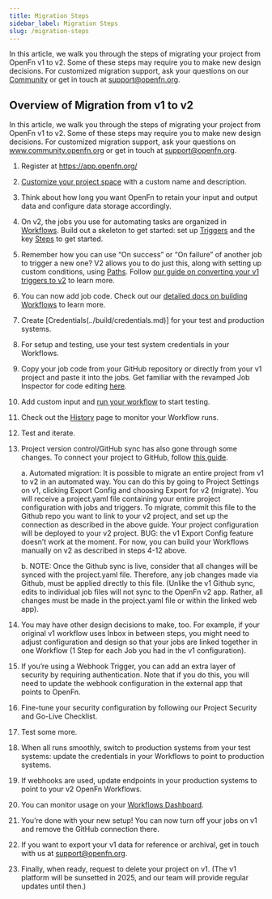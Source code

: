 ```yaml
---
title: Migration Steps
sidebar_label: Migration Steps
slug: /migration-steps
---
```


In this article, we walk you through the steps of migrating your project from
OpenFn v1 to v2. Some of these steps may require you to make new design
decisions. For customized migration support, ask your questions on our
[Community](https://.community.openfn.org) or get in touch at
support@openfn.org.

## Overview of Migration from v1 to v2

In this article, we walk you through the steps of migrating your project from
OpenFn v1 to v2. Some of these steps may require you to make new design
decisions. For customized migration support, ask your questions on
www.community.openfn.org or get in touch at [support@openfn.org](support@openfn.org).

1. Register at https://app.openfn.org/
2. [Customize your project space](../build/manage-projects/platform-mgmt.md)
   with a custom name and description.
3. Think about how long you want OpenFn to retain your input and output data and
   configure data storage accordingly.
4. On v2, the jobs you use for automating tasks are organized in
   [Workflows](../tutorials/tutorial.md). Build out a skeleton to get started:
   set up [Triggers](../build/triggers.md) and the key
   [Steps](https://docs.openfn.org/documentation/build/steps) to get started.
5. Remember how you can use “On success” or “On failure” of another job to
   trigger a new one? V2 allows you to do just this, along with setting up
   custom conditions, using
   [Paths](https://docs.openfn.org/documentation/build/paths). Follow
   [our guide on converting your v1 triggers to v2](../migration/converting-triggers.md)
   to learn more.
6. You can now add job code. Check out our
   [detailed docs on building Workflows](../build/workflows.md) to learn more.
7. Create [Credentials(../build/credentials.md)] for your test and production
   systems.
8. For setup and testing, use your test system credentials in your Workflows.
9. Copy your job code from your GitHub repository or directly from your v1
   project and paste it into the jobs. Get familiar with the revamped Job
   Inspector for code editing [here](../build/steps/step-editor.md).
10. Add custom input and [run your workflow](../build/steps/step-editor.md) to
    start testing.
11. Check out the [History](../monitor-history/activity-history.md) page to
    monitor your Workflow runs.
12. Test and iterate.
13. Project version control/GitHub sync has also gone through some changes. To
    connect your project to GitHub, follow
    [this guide](../manage-projects/link-to-github.md).

    a. Automated migration: It is possible to migrate an entire project from v1
    to v2 in an automated way. You can do this by going to Project Settings on
    v1, clicking Export Config and choosing Export for v2 (migrate). You will
    receive a project.yaml file containing your entire project configuration
    with jobs and triggers. To migrate, commit this file to the Github repo you
    want to link to your v2 project, and set up the connection as described in
    the above guide. Your project configuration will be deployed to your v2
    project. BUG: the v1 Export Config feature doesn’t work at the moment. For
    now, you can build your Workflows manually on v2 as described in steps 4-12
    above.

    b. NOTE: Once the Github sync is live, consider that all changes will be
    synced with the project.yaml file. Therefore, any job changes made via
    Github, must be applied directly to this file. (Unlike the v1 Github sync,
    edits to individual job files will not sync to the OpenFn v2 app. Rather,
    all changes must be made in the project.yaml file or within the linked web
    app). 

14. You may have other design decisions to make, too. For example, if your
    original v1 workflow uses Inbox in between steps, you might need to adjust
    configuration and design so that your jobs are linked together in one
    Workflow (1 Step for each Job you had in the v1 configuration). 

15. If you’re using a Webhook Trigger, you can add an extra
    layer of security by requiring authentication. Note that if you do this, you
    will need to update the webhook configuration in the external app that
    points to OpenFn. 
16. Fine-tune your security configuration by following our
    Project Security and Go-Live Checklist. 
17. Test some more. 
18. When all runs smoothly, switch to production systems from your test systems: update the
    credentials in your Workflows to point to production systems.
19. If webhooks are used, update endpoints in your production systems to point to your v2
    OpenFn Workflows. 
20. You can monitor usage on your [Workflows Dashboard](link).
21. You’re done with your new setup! You can now turn off your jobs
    on v1 and remove the GitHub connection there. 
22. If you want to export your v1 data for reference or archival, get in touch with us at [support@openfn.org](support@openfn.org).
23. Finally, when ready, request to delete your project on v1. (The v1 platform
    will be sunsetted in 2025, and our team will provide regular updates until
    then.)

